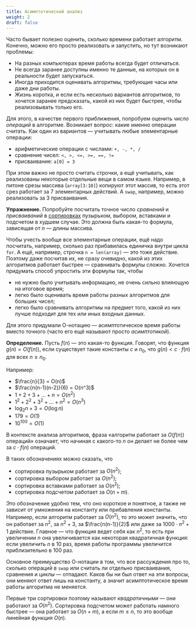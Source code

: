 ```yaml
---
title: Асимптотический анализ
weight: 2
draft: false
---
```


Часто бывает полезно оценить, сколько времени работает алгоритм. Конечно, можно его просто реализовать и запустить, но тут возникают проблемы:

- На разных компьютерах время работы всегда будет отличаться.
- Не всегда заранее доступны именно те данные, на которых он в реальности будет запускаться.
- Иногда приходится оценивать алгоритмы, требующие часы или даже дни работы.
- Жизнь коротка, и если есть несколько вариантов алгоритмов, то хочется заранее предсказать, какой из них будет быстрее, чтобы реализовывать только его.

Для этого, в качестве первого приближения, попробуем оценить *число операций* в алгоритме. Возникает вопрос: какие именно операции считать. Как один из вариантов — учитывать любые элементарные операции:

* арифметические операции с числами: `+, -, *, /`
* сравнение чисел: `<, >, <=, >=, ==, !=`
* присваивание: `a[0] = 3`

При этом важно не просто считать строчки, а ещё учитывать, как реализованы некоторые отдельные вещи в самом языке. Например, в питоне срезы массива (`array[3:10]`) копируют этот массив, то есть этот срез работает за 7 элементарных действий. А `swap`, например, можно реализовать за 3 присваивания.

**Упражнение.** Попробуйте посчитать точное число *сравнений* и *присваиваний* в [сортировках](../../sorting) пузырьком, выбором, вставками и подсчетом в худшем случае. Это должна быть какая-то формула, зависящая от $n$ — длины массива.

Чтобы учесть вообще все элементарные операции, ещё надо посчитать, например, сколько раз прибавилась единичка внутри цикла `for`. А ещё, например, строчка `n = len(array)` — это тоже действие. Поэтому даже посчитав их, не сразу очевидно, какой из этих алгоритмов работает быстрее — сравнивать формулы сложно. Хочется придумать способ упростить эти формулы так, чтобы

- не нужно было учитывать информацию, не очень сильно влияющую на итоговое время;
- легко было оценивать время работы разных алгоритмов для больших чисел;
- легко было сравнивать алгоритмы на предмет того, какой из них лучше подходит для тех или иных входных данных.

Для этого придумали О-нотацию — асимптотическое время работы вместо точного (часто его ещё называют просто *асимптотикой*).

**Определение.** Пусть $f(n)$ — это какая-то функция. Говорят, что функция $g(n) = O(f(n))$, если существует такие константы $c$ и $n_0$, что $g(n) < c \cdot f(n)$ для всех $n \geq n_0$.

Например:

- $\frac{n}{3} = O(n)$
- $\frac{n(n-1)(n-2)}{6} = O(n^3)$
- $1 + 2 + 3 + \ldots + n = O(n^2)$
- $1^2 + 2^2 + 3^2 + \ldots + n^2 = O(n^3)$
- $\log_2{n} + 3 = O(\log n)$
- $179 = O(1)$
- $10^{100} = O(1)$

В контексте анализа алгоритмов, фраза «алгоритм работает за $O(f(n))$ операций» означает, что начиная с какого-то $n$ он делает не более чем за $c \cdot f(n)$ операций.

В таких обозначениях можно сказать, что

- сортировка пузырьком работает за $O(n^2)$;
- сортировка выбором работает за $O(n^2)$;
- сортировка вставками работает за $O(n^2)$;
- сортировка подсчетом работает за $O(n + m)$.

Это обозначение удобно тем, что оно короткое и понятное, а также не зависит от умножения на константу или прибавления константы. Например, если алгоритм работает за $O(n^2)$, то это может значить, что он работает за $n^2$, за $n^2 + 3$, за $\frac{n(n-1)}{2}$ или даже за $1000 \cdot n^2 + 1$ действие. Главное — что функция ведет себя как $n^2$, то есть при увеличении $n$ она увеличивается как некоторая квадратичная функция: если увеличить $n$ в 10 раз, время работы программы увеличится приблизительно в 100 раз.

Основное преимущество О-нотации в том, что все рассуждения про то, сколько операций в `swap` или считать ли отдельно присваивания, сравнения и циклы — отпадают. Каков бы ни был ответ на эти вопросы, они меняют ответ лишь на константу, а значит асимптотическое время работы алгоритма не меняется.

Первые три сортировки поэтому называют *квадратичными* — они работают за $O(n^2)$. Сортировка подсчетом может работать намного быстрее — она работает за $O(n + m)$, а если $m \leq n$, то это вообще линейная функция $O(n)$.
